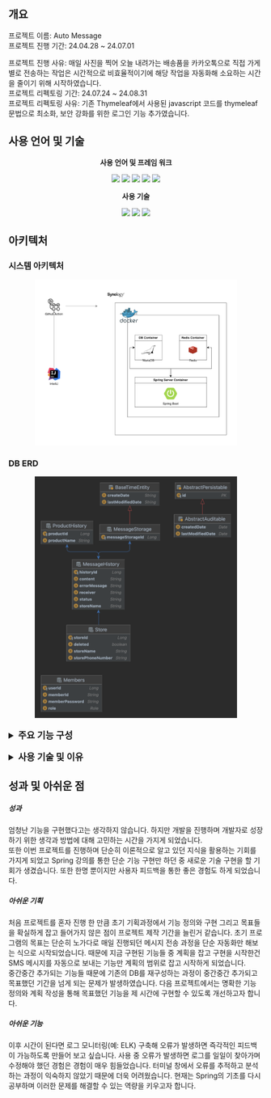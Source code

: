 <h2>개요</h2>
<p>
프로젝트 이름: Auto Message<br>
프로젝트 진행 기간: 24.04.28 ~ 24.07.01<br>

프로젝트 진행 사유: 매일 사진을 찍어 오늘 내려가는 배송품을 카카오톡으로 직접 가게별로 전송하는 작업은 시간적으로 비효율적이기에 해당 작업을 자동화해 소요하는 시간을 줄이기 위해 시작하였습니다.<br>
프로젝트 리펙토링 기간: 24.07.24 ~ 24.08.31<br>
프로젝트 리펙토링 사유: 기존 Thymeleaf에서 사용된 javascript 코드를 thymeleaf 문법으로 최소화, 보안 강화를 위한 로그인 기능 추가였습니다.
</p>

<h2>사용 언어 및 기술</h2>
<div align="center">
<p style="font-weight: bolder">사용 언어 및 프레임 워크</p>
    <img src="https://img.shields.io/badge/java-007396?style=for-the-badge&logo=java&logoColor=white">
    <img src="https://img.shields.io/badge/springboot-6DB33F?style=for-the-badge&logo=springboot&logoColor=white">
    <img src="https://img.shields.io/badge/javascript-F7DF1E?style=for-the-badge&logo=javascript&logoColor=black">
    <img src="https://img.shields.io/badge/thymeleaf-005F0F?style=for-the-badge&logo=thymeleaf&logoColor=white">
    <img src="https://img.shields.io/badge/mariadb-003545?style=for-the-badge&logo=mariadb&logoColor=white">
<p style="font-weight: bolder">사용 기술</p>
    <img src="https://img.shields.io/badge/synology-black?style=for-the-badge&logo=synology&logoColor=white">
    <img src="https://img.shields.io/badge/docker-2496ED?style=for-the-badge&logo=docker&logoColor=white">
    <img src="https://img.shields.io/badge/githubactions-2088FF?style=for-the-badge&logo=githubactions&logoColor=white">

</div>

<h2>아키텍처</h2>
<h3>시스템 아키텍처</h5>
<div align="center"><img src="src/main/resources/static/images/diagram.png" style="width: 400px"></div>
<h3>DB ERD</h3>
<div align="center"><img src="src/main/resources/static/images/ERD.png" style="width: 400px"></div>
<br>


<div>
    <details><summary style="font-size: large; font-weight: bold">주요 기능 구성</summary>
        <ol>
            <li><h5>Web Message Send (네이버 클라우드 Simple & Easy Notification Service 기능 사용)</h5>
            네이버 클라우드에서 제공하는 SMS 송/수신 기능을 이용해 지정된 사용자에게 메시지를 전송하는 기능입니다.
            <li><h5>Message Log</h5>
            전송된 메시지 결과를 별도 DB에 저장해 전송 내역을 확인할 수 있는 기능입니다.<br>
            <li><h5>Store (CRUD)</h5>
            기본적인 가게 정보들을 저장 읽기 수정 삭제 기능을 제공합니다. 
        </ol>
    </details>

</div> 

<br>

<div>
    <details><summary style="font-size: large; font-weight: bold">사용 기술 및 이유</summary>
        <h3>Synology Server</h3>
        <p>
        AWS 대신 Synology Nas를 이용한 이유는 비용 때문이였습니다. 
        단기간 사용할 서버였다면 AWS를 이용해 서버 배포를 통해 여러가지 기능들을 사용해볼 기회도 있었겠지만 해당 서버는 지속적으로 사용해야 되는 서버이기 때문에 AWS의 다양한 
        서버 기능과 속도를 포기하더라도 서버 규모와 사용 시간등을 계산했을 때 합리적이라 생각이 들어 사용하게 되었습니다. 
        비록 부족하지만 클라우드 서버인 AWS와는 다른 Synology Nas에 접근해 배포하기 위한 과정에 대해 공부하는 유의미한 경험을 하게 되었습니다.
        </p>
        <h3>CI/CD GitHub Action</h3>
        지속적인 수정 배포 과정이 복잡하고 사용자 실수도 발생할 수 있다는 점에서 자동화 배포 기능이 필요하다는 생각이 들어 GitHub Action을 이용해 CI/CD를 구현하게 되었습니다.
        해당 기술을 선택한 이유는 서버 규모가 작고 다른 CI/CD 비교 했을 때 추가 비용이 발생하지 않기에 선택하였습니다. 
        현재 프로젝트에서는 AWS가 아닌 개인 서버인 Synology Nas를 이용해 서버 유지를 하고 있기 때문에 서버 속도가 느리기
        떄문에 별도의 추가적인 자원을 사용 없이 최대한 외부 자원을 이용해 처리하는 방식을 선택하고 싶었고 추가 배포 없이 해당 조건에 만족하는 Github Action 선택하게 되었습니다. <br>
        <h4>배포 구조 변경 과정</h4>
        <ol>
            <li>Jar + Docker 직접 서버 파일 실행</li>
            <li>GitHub Action + Docker 자동 배포</li>
        <p>
        초기에는 Java Jar 파일을 이용해 직접 생성해 도커에 올려 서버에 파일을 다운받아 서버를 껏다 키며 배포해줬습니다. 이 과정에서 불필요한 서버 배포 시간과 잘못된 서버 파일 배포 등의 인적오류가 발생하게 되었습니다. <br>
        때문에 사용자의 간섭없이 항상 동일한 프로세스를 진행할 방식을 찾다 GitHub Action을 이용한 자동화 파이프라인을 구성하게 되었습니다. 
        GitHub Action을 이용해 배포 서버에 코드 테스트를 자동을 진행하고 결과를 보고 Main 브랜치에 pull Request 하는 방식으로 배포 과정의 안정화 또한 갖추게 되었습니다.
        </ol>
        <h5>참고 자료</h5>
        <li><a href="https://zks145.tistory.com/114">Spring Boot Jar 배포 및 DB 연결</a></li>
        <li><a href="https://zks145.tistory.com/121">Github Action CI/CD 무중단 배포 1편</a></li>
        <li><a href="https://zks145.tistory.com/123">Github Action CI/CD 무중단 배포 2편</a></li>
        <h3>리펙토링: Spring Security와 Redis 세션 로그인 + 로그인 유지</h3>
        기존 서버는 로그인 서비스가 없어서 URL 접근만으로 내부 정보를 쉽게 볼 수 있는 보안 문제가 있었습니다. 
        이를 해결하기 위해 Spring Security를 도입하여 사용자 인증 및 권한 관리를 강화했습니다. 또한 Redis를 활용하여 세션 관리와 자동 로그인을 구현했습니다.
        <ol>
            <li style="font-weight: bold">Spring Security 역할: 인증 및 권한 관리</li>
            Spring Security는 강력한 보안 기능을 제공하는 프레임워크로 thymeleaf와도 결합이 가능해 강력한 인증/인가 기능 구현을 할 수 있습니다.
            Spring Security 고유 기능인 로그인 폼, 사용자 인증, 로그아웃과 같은 기능을 쉽게 구현해 서버 보안을 향상시킬 수 있었습니다.
            <li style="font-weight: bold">Redis 역할: 세션 관리 및 로그인 유지</li>
            Redis는 빠르고 가벼운 인메모리 데이터 저장소로 사용자 인증 세션 데이터를 저장하고 관리하는 사용하였습니다. 
            Redis를 사용한 이유로는 기본적으로 제공하는 TTL 기능으로 별도 스케줄링 코드를 작성하지 않아도 자동 만료가 되며 관리에 용이하였습니다.
        </ol>
        이 과정에서 SSR 방식에서는 jwt token을 사용하지 않는 이유에 대해 다시 한번 확인 시간도 가지게 되었습니다.
        <h5>참고 자료</h5>
        <li><a href="https://zks145.tistory.com/130">Spring Security와 Redis 이용한 로그인 세션 유지</a></li>
        <li><a href="https://zks145.tistory.com/106">SSR에서 JWT를 이용한 인증/인가 방식을 사용하지 않는 이유</a></li>
    </details>
</div>

<div>
    <h2>성과 및 아쉬운 점</h2>
    <h5>성과</h5>
        <p>
            엄청난 기능을 구현했다고는 생각하지 않습니다. 하지만 개발을 진행하며 개발자로 성장하기 위한 생각과 방법에 대해 고민하는 시간을 가지게 되었습니다.<br>
            또한 이번 프로젝트를 진행하며 단순히 이론적으로 알고 있던 지식을 활용하는 기회를 가지게 되었고 
            Spring 강의를 통한 단순 기능 구현만 하던 중 새로운 기술 구현을 할 기회가 생겼습니다. 또한 한명 뿐이지만 사용자 피드백을 통한 좋은 경험도 하게 되었습니다.
        </p>
    <h5>아쉬운 기획</h5>
        <p>
            처음 프로젝트를 혼자 진행 한 만큼 초기 기획과정에서 기능 정의와 구현 그리고 목표들을 확실하게 잡고 들어가지 않은 점이 프로젝트 제작 기간을 늘린거 같습니다.
            초기 프로그램의 목표는 단순히 노가다로 매일 진행되던 메시지 전송 과정을 단순 자동화만 해보는 식으로 시작되었습니다.
            때문에 지금 구현된 기능들 중 계획을 잡고 구현을 시작한건 SMS 메시지를 자동으로 보내는 기능만 계획의 범위로 잡고 시작하게 되었습니다. <br>
            중간중간 추가되는 기능들 때문에 기존의 DB를 재구성하는 과정이 중간중간 추가되고 목표했던 기간을 넘게 되는 문제가 발생하였습니다. 
            다음 프로젝트에서는 명확한 기능 정의와 계획 작성을 통해 목표했던 기능을 제 시간에 구현할 수 있도록 개선하고자 합니다.
        </p>
    <h5>아쉬운 기능</h5>
        <p>
            이후 시간이 된다면 로그 모니터링(예: ELK) 구축해 오류가 발생하면 즉각적인 피드백이 가능하도록 만들어 보고 싶습니다. 
            사용 중 오류가 발생하면 로그를 일일이 찾아가며 수정해야 했던 경험은 경험이 매우 힘들었습니다.
            터미널 창에서 오류를 추적하고 분석하는 과정이 익숙하지 않았기 때문에 더욱 어려웠습니다. 
            현재는 Spring의 기초를 다시 공부하며 이러한 문제를 해결할 수 있는 역량을 키우고자 합니다.
        </p>
</div>

 
